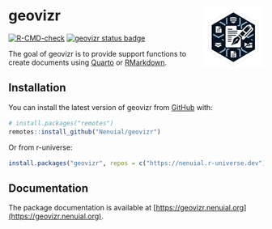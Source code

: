 # geovizr <img src="man/figures/logo.png" width="120" align="right"/>

<!-- badges: start -->
[![R-CMD-check](https://github.com/Nenuial/geovizr/actions/workflows/R-CMD-check.yaml/badge.svg)](https://github.com/Nenuial/geovizr/actions/workflows/R-CMD-check.yaml)
[![geovizr status badge](https://nenuial.r-universe.dev/badges/geovizr)](https://nenuial.r-universe.dev/geovizr)
<!-- badges: end -->

The goal of geovizr is to provide support functions to create documents using [Quarto](https://quarto.org) or [RMarkdown](http://rmarkdown.rstudio.com/index.html).

## Installation

You can install the latest version of geovizr from [GitHub](https://github.com/) with:

``` r
# install.packages("remotes")
remotes::install_github("Nenuial/geovizr")
```

Or from r-universe:

``` r
install.packages("geovizr", repos = c("https://nenuial.r-universe.dev"))
```

## Documentation

The package documentation is available at [https://geovizr.nenuial.org](https://geovizr.nenuial.org).
